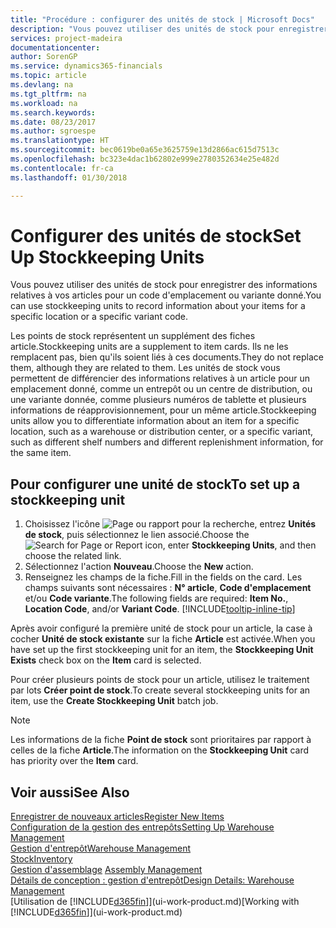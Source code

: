 ```yaml
---
title: "Procédure : configurer des unités de stock | Microsoft Docs"
description: "Vous pouvez utiliser des unités de stock pour enregistrer des informations relatives à vos articles pour un code d'emplacement ou variante donné."
services: project-madeira
documentationcenter: 
author: SorenGP
ms.service: dynamics365-financials
ms.topic: article
ms.devlang: na
ms.tgt_pltfrm: na
ms.workload: na
ms.search.keywords: 
ms.date: 08/23/2017
ms.author: sgroespe
ms.translationtype: HT
ms.sourcegitcommit: bec0619be0a65e3625759e13d2866ac615d7513c
ms.openlocfilehash: bc323e4dac1b62802e999e2780352634e25e482d
ms.contentlocale: fr-ca
ms.lasthandoff: 01/30/2018

---
```

# <a name="set-up-stockkeeping-units"></a><span data-ttu-id="1638f-103">Configurer des unités de stock</span><span class="sxs-lookup"><span data-stu-id="1638f-103">Set Up Stockkeeping Units</span></span>
<span data-ttu-id="1638f-104">Vous pouvez utiliser des unités de stock pour enregistrer des informations relatives à vos articles pour un code d'emplacement ou variante donné.</span><span class="sxs-lookup"><span data-stu-id="1638f-104">You can use stockkeeping units to record information about your items for a specific location or a specific variant code.</span></span>  

 <span data-ttu-id="1638f-105">Les points de stock représentent un supplément des fiches article.</span><span class="sxs-lookup"><span data-stu-id="1638f-105">Stockkeeping units are a supplement to item cards.</span></span> <span data-ttu-id="1638f-106">Ils ne les remplacent pas, bien qu'ils soient liés à ces documents.</span><span class="sxs-lookup"><span data-stu-id="1638f-106">They do not replace them, although they are related to them.</span></span> <span data-ttu-id="1638f-107">Les unités de stock vous permettent de différencier des informations relatives à un article pour un emplacement donné, comme un entrepôt ou un centre de distribution, ou une variante donnée, comme plusieurs numéros de tablette et plusieurs informations de réapprovisionnement, pour un même article.</span><span class="sxs-lookup"><span data-stu-id="1638f-107">Stockkeeping units allow you to differentiate information about an item for a specific location, such as a warehouse or distribution center, or a specific variant, such as different shelf numbers and different replenishment information, for the same item.</span></span>  

## <a name="to-set-up-a-stockkeeping-unit"></a><span data-ttu-id="1638f-108">Pour configurer une unité de stock</span><span class="sxs-lookup"><span data-stu-id="1638f-108">To set up a stockkeeping unit</span></span>  

1.  <span data-ttu-id="1638f-109">Choisissez l'icône ![Page ou rapport pour la recherche](media/ui-search/search_small.png "icône Page ou rapport pour la recherche"), entrez **Unités de stock**, puis sélectionnez le lien associé.</span><span class="sxs-lookup"><span data-stu-id="1638f-109">Choose the ![Search for Page or Report](media/ui-search/search_small.png "Search for Page or Report icon") icon, enter **Stockkeeping Units**, and then choose the related link.</span></span>  
2.  <span data-ttu-id="1638f-110">Sélectionnez l'action **Nouveau**.</span><span class="sxs-lookup"><span data-stu-id="1638f-110">Choose the **New** action.</span></span>  
3.  <span data-ttu-id="1638f-111">Renseignez les champs de la fiche.</span><span class="sxs-lookup"><span data-stu-id="1638f-111">Fill in the fields on the card.</span></span> <span data-ttu-id="1638f-112">Les champs suivants sont nécessaires : **N° article**, **Code d'emplacement** et/ou **Code variante**.</span><span class="sxs-lookup"><span data-stu-id="1638f-112">The following fields are required: **Item No.**, **Location Code**, and/or **Variant Code**.</span></span> [!INCLUDE[tooltip-inline-tip](includes/tooltip-inline-tip_md.md)]  

<span data-ttu-id="1638f-113">Après avoir configuré la première unité de stock pour un article, la case à cocher **Unité de stock existante** sur la fiche **Article** est activée.</span><span class="sxs-lookup"><span data-stu-id="1638f-113">When you have set up the first stockkeeping unit for an item, the **Stockkeeping Unit Exists** check box on the **Item** card is selected.</span></span>  

<span data-ttu-id="1638f-114">Pour créer plusieurs points de stock pour un article, utilisez le traitement par lots **Créer point de stock**.</span><span class="sxs-lookup"><span data-stu-id="1638f-114">To create several stockkeeping units for an item, use the **Create Stockkeeping Unit** batch job.</span></span>  

> [!NOTE]  
>  <span data-ttu-id="1638f-115">Les informations de la fiche **Point de stock** sont prioritaires par rapport à celles de la fiche **Article**.</span><span class="sxs-lookup"><span data-stu-id="1638f-115">The information on the **Stockkeeping Unit** card has priority over the **Item** card.</span></span>  

## <a name="see-also"></a><span data-ttu-id="1638f-116">Voir aussi</span><span class="sxs-lookup"><span data-stu-id="1638f-116">See Also</span></span>  
[<span data-ttu-id="1638f-117">Enregistrer de nouveaux articles</span><span class="sxs-lookup"><span data-stu-id="1638f-117">Register New Items</span></span>](inventory-how-register-new-items.md)  
[<span data-ttu-id="1638f-118">Configuration de la gestion des entrepôts</span><span class="sxs-lookup"><span data-stu-id="1638f-118">Setting Up Warehouse Management</span></span>](warehouse-setup-warehouse.md)  
[<span data-ttu-id="1638f-119">Gestion d'entrepôt</span><span class="sxs-lookup"><span data-stu-id="1638f-119">Warehouse Management</span></span>](warehouse-manage-warehouse.md)  
[<span data-ttu-id="1638f-120">Stock</span><span class="sxs-lookup"><span data-stu-id="1638f-120">Inventory</span></span>](inventory-manage-inventory.md)  
<span data-ttu-id="1638f-121">[Gestion d'assemblage](assembly-assemble-items.md)  </span><span class="sxs-lookup"><span data-stu-id="1638f-121">[Assembly Management](assembly-assemble-items.md)  </span></span>  
[<span data-ttu-id="1638f-122">Détails de conception : gestion d'entrepôt</span><span class="sxs-lookup"><span data-stu-id="1638f-122">Design Details: Warehouse Management</span></span>](design-details-warehouse-management.md)  
<span data-ttu-id="1638f-123">[Utilisation de [!INCLUDE[d365fin](includes/d365fin_md.md)]](ui-work-product.md)</span><span class="sxs-lookup"><span data-stu-id="1638f-123">[Working with [!INCLUDE[d365fin](includes/d365fin_md.md)]](ui-work-product.md)</span></span>  

